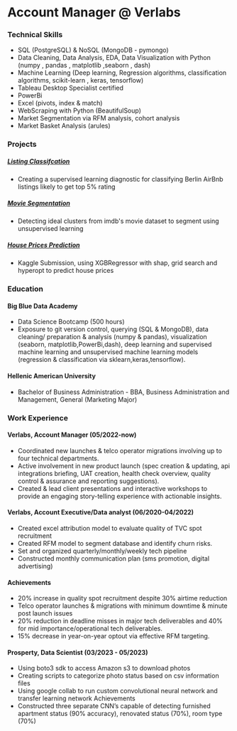 # Account Manager @ Verlabs

### Technical Skills

- SQL (PostgreSQL) & NoSQL (MongoDB - pymongo)
- Data Cleaning, Data Analysis, EDA, Data Visualization with Python (numpy , pandas , matplotlib ,seaborn , dash)
- Machine Learning (Deep learning, Regression algorithms, classification algorithms, scikit-learn , keras, tensorflow)
- Tableau Desktop Specialist certified
- PowerBi
- Excel (pivots, index & match) 
- WebScraping with Python (BeautifulSoup)
- Market Segmentation via RFM analysis, cohort analysis
- Market Basket Analysis (arules)

### Projects 

##### [Listing Classifcation](https://github.com/NMARGOS/ListingClassification)
- Creating a supervised learning diagnostic for classifying Berlin AirBnb listings likely to get top 5% rating

##### [Movie Segmentation](https://github.com/NMARGOS/UnsupervisedMovieSegmentation)
- Detecting ideal clusters from imdb's movie dataset to segment using unsupervised learning

##### [House Prices Prediction](https://github.com/NMARGOS/HousePricePrediction)
- Kaggle Submission, using XGBRegressor with shap, grid search and hyperopt to predict house prices


### Education

#### Big Blue Data Academy 

- Data Science Bootcamp (500 hours)
- Exposure to git version control, querying (SQL & MongoDB), data cleaning/ preparation & analysis (numpy & pandas), visualization (seaborn, matplotlib,PowerBi,dash), deep learning and supervised machine learning and unsupervised machine learning models (regression & classification via sklearn,keras,tensorflow).

#### Hellenic American University

- Bachelor of Business Administration - BBA, Business Administration and Management, General (Marketing Major)

### Work Experience

#### Verlabs, Account Manager (05/2022-now)

- Coordinated new launches & telco operator migrations involving up to four technical departments.
- Active involvement in new product launch (spec creation & updating, api integrations briefing, UAT creation, health check overview, quality control & assurance and reporting suggestions).
- Created & lead client presentations and interactive workshops to provide an engaging story-telling experience with actionable insights.

#### Verlabs, Account Executive/Data analyst (06/2020-04/2022)

- Created excel attribution model to evaluate quality of TVC spot recruitment
- Created RFM model to segment database and identify churn risks. 
- Set and organized quarterly/monthly/weekly tech pipeline
- Constructed monthly communication plan (sms promotion, digital advertising)

#### Achievements 

- 20% increase in quality spot recruitment despite 30% airtime reduction 
- Telco operator launches & migrations with minimum downtime & minute post launch issues
- 20% reduction in deadline misses in major tech deliverables and 40% for mid importance/operational tech deliverables. 
- 15% decrease in year-on-year optout via effective RFM targeting.

#### Prosperty, Data Scientist (03/2023 - 05/2023)

- Using boto3 sdk to access Amazon s3 to download photos
- Creating scripts to categorize photo status based on csv information files
- Using google collab to run custom convolutional neural network and transfer learning network Achievements 
- Constructed three separate CNN’s capable of detecting furnished apartment status (90% accuracy), renovated status (70%), room type (70%)

